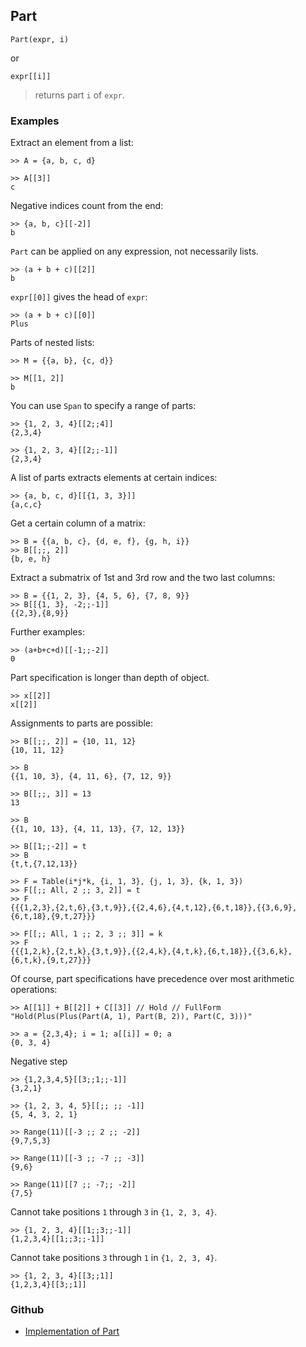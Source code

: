 ## Part

```
Part(expr, i)
```

or

```
expr[[i]]
```

> returns part `i` of `expr`. 


### Examples

Extract an element from a list:

```
>> A = {a, b, c, d}

>> A[[3]]
c
```

Negative indices count from the end:

```
>> {a, b, c}[[-2]]
b
```

`Part` can be applied on any expression, not necessarily lists.

```
>> (a + b + c)[[2]]
b
``` 

`expr[[0]]` gives the head of `expr`:

```
>> (a + b + c)[[0]]
Plus
```

Parts of nested lists:

```
>> M = {{a, b}, {c, d}}

>> M[[1, 2]]
b
```

You can use `Span` to specify a range of parts:

```
>> {1, 2, 3, 4}[[2;;4]]
{2,3,4}
 
>> {1, 2, 3, 4}[[2;;-1]]
{2,3,4}
```

A list of parts extracts elements at certain indices:

```
>> {a, b, c, d}[[{1, 3, 3}]]
{a,c,c}
```
 
Get a certain column of a matrix:

```
>> B = {{a, b, c}, {d, e, f}, {g, h, i}}
>> B[[;;, 2]]
{b, e, h}
```

Extract a submatrix of 1st and 3rd row and the two last columns:

```
>> B = {{1, 2, 3}, {4, 5, 6}, {7, 8, 9}}
>> B[[{1, 3}, -2;;-1]]
{{2,3},{8,9}}
```

Further examples:

```  
>> (a+b+c+d)[[-1;;-2]]
0
```

Part specification is longer than depth of object.

```
>> x[[2]] 
x[[2]]
```

Assignments to parts are possible:

```
>> B[[;;, 2]] = {10, 11, 12}
{10, 11, 12}
 
>> B
{{1, 10, 3}, {4, 11, 6}, {7, 12, 9}}
 
>> B[[;;, 3]] = 13
13
 
>> B
{{1, 10, 13}, {4, 11, 13}, {7, 12, 13}}
 
>> B[[1;;-2]] = t
>> B
{t,t,{7,12,13}}
 
>> F = Table(i*j*k, {i, 1, 3}, {j, 1, 3}, {k, 1, 3})
>> F[[;; All, 2 ;; 3, 2]] = t
>> F
{{{1,2,3},{2,t,6},{3,t,9}},{{2,4,6},{4,t,12},{6,t,18}},{{3,6,9},{6,t,18},{9,t,27}}} 
 
>> F[[;; All, 1 ;; 2, 3 ;; 3]] = k
>> F
{{{1,2,k},{2,t,k},{3,t,9}},{{2,4,k},{4,t,k},{6,t,18}},{{3,6,k},{6,t,k},{9,t,27}}}
```

Of course, part specifications have precedence over most arithmetic operations:

```
>> A[[1]] + B[[2]] + C[[3]] // Hold // FullForm
"Hold(Plus(Plus(Part(A, 1), Part(B, 2)), Part(C, 3)))"
 
>> a = {2,3,4}; i = 1; a[[i]] = 0; a
{0, 3, 4}
```

Negative step

```
>> {1,2,3,4,5}[[3;;1;;-1]]
{3,2,1}
 
>> {1, 2, 3, 4, 5}[[;; ;; -1]]       
{5, 4, 3, 2, 1}
 
>> Range(11)[[-3 ;; 2 ;; -2]]
{9,7,5,3}
 
>> Range(11)[[-3 ;; -7 ;; -3]]
{9,6}
 
>> Range(11)[[7 ;; -7;; -2]]
{7,5}
```

Cannot take positions `1` through `3` in `{1, 2, 3, 4}`.

```
>> {1, 2, 3, 4}[[1;;3;;-1]]
{1,2,3,4}[[1;;3;;-1]]
```

Cannot take positions `3` through `1` in `{1, 2, 3, 4}`.

```
>> {1, 2, 3, 4}[[3;;1]]
{1,2,3,4}[[3;;1]]
```

### Github

* [Implementation of Part](https://github.com/axkr/symja_android_library/blob/master/symja_android_library/matheclipse-core/src/main/java/org/matheclipse/core/builtin/Programming.java#L2039) 
